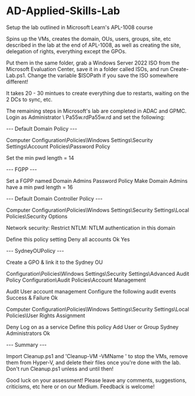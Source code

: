 # AD-Applied-Skills-Lab
Setup the lab outlined in Microsoft Learn's APL-1008 course

Spins up the VMs, creates the domain, OUs, users, groups, site, etc described in the lab at the end of APL-1008, as well as creating the site, delegation of rights, everything except the GPOs.

Put them in the same folder, grab a Windows Server 2022 ISO from the Microsoft Evaluation Center, save it in a folder called ISOs, and run Create-Lab.ps1.
Change the variable $ISOPath if you save the ISO somewhere different!

It takes 20 - 30 mintues to create everything due to restarts, waiting on the 2 DCs to sync, etc.

The remaining steps in Microsoft's lab are completed in ADAC and GPMC. Login as Administrator \ Pa55w.rdPa55w.rd and set the following:

--- Default Domain Policy ---

Computer Configuration\Policies\Windows Settings\Security Settings\Account Policies\Password Policy

Set the min pwd length = 14

--- FGPP ---

Set a FGPP named Domain Admins Password Policy
Make Domain Admins have a min pwd length = 16


--- Default Domain Controller Policy ---

Computer Configuration\Policies\Windows Settings\Security Settings\Local Policies\Security Options

Network security: Restrict NTLM: NTLM authentication in this domain

Define this policy setting
Deny all accounts
Ok
Yes


--- SydneyOUPolicy ---

Create a GPO & link it to the Sydney OU

Configuration\Policies\Windows Settings\Security Settings\Advanced Audit Policy Configuration\Audit Policies\Account Management

Audit User account management
Configure the following audit events
Success & Failure 
Ok


Computer Configuration\Policies\Windows Settings\Security Settings\Local Policies\User Rights Assignment

Deny Log on as a service
Define this policy
Add User or Group
Sydney Administrators
Ok

--- Summary ---

Import Cleanup.ps1 and 'Cleanup-VM -VMName <name>' to stop the VMs, remove them from Hyper-V, and delete their files once you're done with the lab. Don't run Cleanup.ps1 unless and until then!

Good luck on your assessment! Please leave any comments, suggestions, criticisms, etc here or on our Medium. Feedback is welcome!
